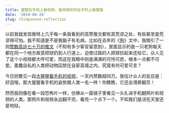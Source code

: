```yaml
---
title: 猩猩在手机上看视频，看视频的你在手机上看猩猩
date: '2019-04-24'
slug: chimpanzee-reflection
---
```


以前我就发现推特上几乎每一条我看到的高赞推文都有其荒谬之处，有些甚至是荒谬得可怕。我不知道是不是我脑子有毛病。比如在去年的《[狗](/cn/2018/10/dog/)》文中，我暗引了一则[赞数高达七十万的推文](https://twitter.com/dog_rates/status/1054404072164548611)（不知有多少客官留意到），里面显示的是一只老狗每天都在同一个地方故意把球扔到人行道上，迫使过路的人把球捡起来还给它。众人见了这个小视频都大呼可爱，而这在我眼中则是满满的可怜可悲，根本一点都不可爱。愚蠢自私的人类把动物囚禁在自家高墙之内，究竟有何可爱可言？

今日则瞥见一段[大猩猩看手机的视频](https://twitter.com/_DanielSinclair/status/1121252893586276352)，一天内赞数超四万。我估计众人的反应是：好逗哦，那大猩猩看手机的姿势跟人类一毛一样！你瞧瞧，它还会滑屏翻页！

然而我则像在看一段恐怖片一样，仿佛从一面镜子里看见一头扎进手机翻照片和视频的人类。那照片和视频永远翻不完，看完一个点下一个。不知我们是活在天堂还是地狱。
